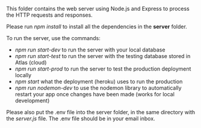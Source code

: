 This folder contains the web server using Node.js and Express to process the HTTP requests and responses.

Please run <i>npm install</i> to install all the dependencies in the <b>server</b> folder.

To run the server, use the commands:
<ul>
    <li><i>npm run start-dev</i> to run the server with your local database</li>
    <li><i>npm run start-test</i> to run the server with the testing database stored in Atlas (cloud)</li>
    <li><i>npm run start-prod</i> to run the server to test the production deployment locally</li>
    <li><i>npm start</i> what the deployment (heroku) uses to run the production</li>
    <li><i>npm run nodemon-dev</i> to use the nodemon library to automatically restart your app once changes have been made (works for local development)</li>
</ul>

Please also put the .env file into the server folder, in the same directory with the <i>server.js</i> file. The .env file should be in your email inbox.
